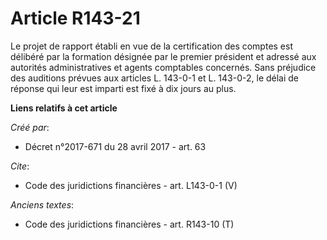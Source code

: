 # Article R143-21

Le projet de rapport établi en vue de la certification des comptes est délibéré par la formation désignée par le premier
président et adressé aux autorités administratives et agents comptables concernés. Sans préjudice des auditions prévues aux
articles L. 143-0-1 et L. 143-0-2, le délai de réponse qui leur est imparti est fixé à dix jours au plus.

**Liens relatifs à cet article**

_Créé par_:

  - Décret n°2017-671 du 28 avril 2017 - art. 63

_Cite_:

  - Code des juridictions financières - art. L143-0-1 (V)

_Anciens textes_:

  - Code des juridictions financières - art. R143-10 (T)
